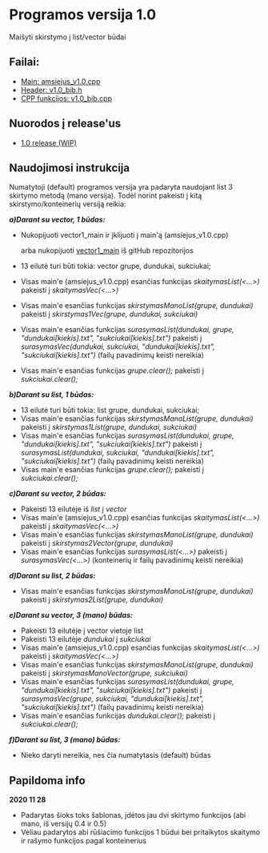 # Programos versija 1.0
Maišyti skirstymo į list/vector būdai
## Failai:
* [Main: amsiejus_v1.0.cpp](https://github.com/iLoveCepelinai/Objektinis_programavimas/blob/v_1.0/amsiejus_v1.0/amsiejus_v1.0.cpp)
* [Header: v1.0_bib.h](https://github.com/iLoveCepelinai/Objektinis_programavimas/blob/v_1.0/amsiejus_v1.0/v1.0_bib.h)
* [CPP funkcijos: v1.0_bib.cpp](https://github.com/iLoveCepelinai/Objektinis_programavimas/blob/v_1.0/amsiejus_v1.0/v1.0_bib.cpp)
## Nuorodos į release'us
* [1.0 release (WIP)](https://github.com/iLoveCepelinai/Objektinis_programavimas/releases/tag/v1.0)
## Naudojimosi instrukcija
Numatytoji (default) programos versija yra padaryta naudojant list 3 skirtymo metodą (mano versija). Todėl norint pakeisti į kitą skirstymo/konteinerių versiją reikia:

***a)Darant su vector, 1 būdas:***
* Nukopijuoti vector1_main ir įklijuoti į main'ą (amsiejus_v1.0.cpp)

  arba nukopijuoti [vector1_main](https://github.com/iLoveCepelinai/Objektinis_programavimas/blob/v_1.0/vector1_main) iš gitHub repozitorijos
  
* 13 eilutė turi būti tokia: vector <studentas> grupe, dundukai, sukciukai;
* Visas main'e (amsiejus_v1.0.cpp) esančias funkcijas *skaitymasList(<...>)* pakeisti į *skaitymasVec(<...>)*
* Visas main'e esančias funkcijas *skirstymasManoList(grupe, dundukai)* pakeisti į *skirstymas1Vec(grupe, dundukai, sukciukai)*
* Visas main'e esančias funkcijas *surasymasList(dundukai, grupe, "dundukai[kiekis].txt", "sukciukai[kiekis].txt")* pakeisti į *surasymasVec(dundukai, sukciukai, "dundukai[kiekis].txt", "sukciukai[kiekis].txt")* (failų pavadinimų keisti nereikia)
* Visas main'e esančias funkcijas *grupe.clear();* pakeisti į *sukciukai.clear();*
  
***b)Darant su list, 1 būdas:***
* 13 eilutė turi būti tokia: list <studentas> grupe, dundukai, sukciukai;
* Visas main'e esančias funkcijas *skirstymasManoList(grupe, dundukai)* pakeisti į *skirstymas1List(grupe, dundukai, sukciukai)*
* Visas main'e esančias funkcijas *surasymasList(dundukai, grupe, "dundukai[kiekis].txt", "sukciukai[kiekis].txt")* pakeisti į *surasymasList(dundukai, sukciukai, "dundukai[kiekis].txt", "sukciukai[kiekis].txt")* (failų pavadinimų keisti nereikia)
* Visas main'e esančias funkcijas *grupe.clear();* pakeisti į *sukciukai.clear();*
  
***c)Darant su vector, 2 būdas:***
* Pakeisti 13 eilutėje iš *list* į *vector*
* Visas main'e (amsiejus_v1.0.cpp) esančias funkcijas *skaitymasList(<...>)* pakeisti į *skaitymasVec(<...>)*
* Visas main'e esančias funkcijas *skirstymasManoList(grupe, dundukai)* pakeisti į *skirstymas2Vector(grupe, dundukai)*
* Visas main'e esančias funkcijas *surasymasList(<...>)* pakeisti į *surasymasVec(<...>)* (konteinerių ir failų pavadinimų keisti nereikia)

***d)Darant su list, 2 būdas:***
* Visas main'e esančias funkcijas *skirstymasManoList(grupe, dundukai)* pakeisti į *skirstymas2List(grupe, dundukai)*

***e)Darant su vector, 3 (mano) būdas:***
* Pakeisti 13 eilutėje į vector vietoje list
* Pakeisti 13 eilutėje *dundukai* į *sukciukai*
* Visas main'e (amsiejus_v1.0.cpp) esančias funkcijas *skaitymasList(<...>)* pakeisti į *skaitymasVec(<...>)*
* Visas main'e esančias funkcijas *skirstymasManoList(grupe, dundukai)* pakeisti į *skirstymasManoVector(grupe, sukciukai)*
* Visas main'e esančias funkcijas *surasymasList(dundukai, grupe, "dundukai[kiekis].txt", "sukciukai[kiekis].txt")* pakeisti į *surasymasVec(grupe, sukciukai, "dundukai[kiekis].txt", "sukciukai[kiekis].txt")* (failų pavadinimų keisti nereikia)
* Visas main'e esančias funkcijas *dundukai.clear();* pakeisti į *sukciukai.clear();*

***f)Darant su list, 3 (mano) būdas:***
* Nieko daryti nereikia, nes čia numatytasis (default) būdas


## Papildoma info
**2020 11 28**
* Padarytas šioks toks šablonas, įdėtos jau dvi skirtymo funkcijos (abi mano, iš versijų 0.4 ir 0.5)
* Vėliau padarytos abi rūšiacimo funkcijos 1 būdui bei pritaikytos skaitymo ir rašymo funkcijos pagal konteinerius 
